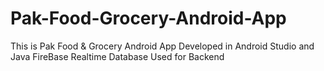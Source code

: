 # Pak-Food-Grocery-Android-App
This is Pak Food &amp; Grocery Android App
Developed in Android Studio and Java
FireBase Realtime Database Used for Backend

